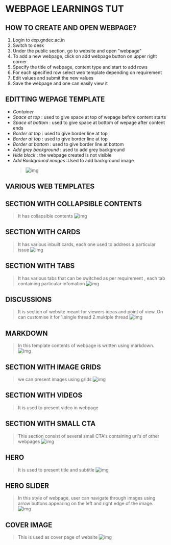 # WEBPAGE LEARNINGS TUT
## HOW TO CREATE AND OPEN WEBPAGE?
1. Login to exp.gndec.ac.in
2. Switch to desk
3. Under the public section, go to website and open "webpage"
4. To add a new webpage, click on add webpage button on upper right corner
5. Specify the title of webpage, content type and start to add rows
6. For each specified row select web template depending on requirement
7. Edit values and submit the new values
8. Save the webpage and one can easily view it

## EDITTING WEPAGE TEMPLATE

* *Container* 
* *Space at top* : used to give space at top of wepage before content starts
* *Space at bottom* : used to give space at bottom of wepage after content ends
* *Border at top* : used to give border line at top
* *Border at top* : used to give border line at top
* *Border at bottom* : used to give border line at bottom
* *Add grey background* : used to add grey background
* *Hide block* : the webpage created is not visible
* *Add Background images* :Used to add background image
  >![img](Screenshot%20(267).png)

## VARIOUS WEB TEMPLATES 

## SECTION WITH COLLAPSIBLE CONTENTS
>It has collapsible contents
>![img](Screenshot%20(270).png)

## SECTION WITH CARDS
>It has various inbuilt cards, each one used to address a particular issue
> ![img](Screenshot%20(271).png)

## SECTION WITH TABS
>It has various tabs that can be switched as per requirement , each tab containing particular infomation 
> ![img](Screenshot%20(272).png)


## DISCUSSIONS
>It is section of website meant for viewers ideas and point of view. On can customise it for
> 1.single thread
> 2.muktple thread
> ![img](Screenshot%20(274).png)

## MARKDOWN
>In this template contents of webpage is written using markdown.
>![img](Screenshot%20(273).png)


## SECTION WITH IMAGE GRIDS
>we can present images using grids
>![img](Screenshot%20(276).png)

## SECTION WITH VIDEOS
>It is used to present video in webpage 


## SECTION WITH SMALL CTA
>This section consist of several small CTA's containing url's of other webpages
>![img](Screenshot%20(275).png)


## HERO
>It is used to present title and subtitle
>![img](Screenshot%20(277).png)

## HERO SLIDER
>In this style of webpage, user can navigate through images using arrow buttons appearing on the left and right edge of the image. 
>![img](Screenshot%20(278).png)


## COVER IMAGE 
>This is used as cover page of website
>![img](shutterstock-709918504.webp)
